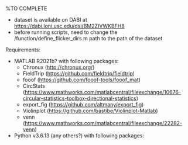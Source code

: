 %TO COMPLETE

- dataset is available on DABI at https://dabi.loni.usc.edu/dsi/BM2ZIVWKBFH8
- before running scripts, need to change the /function/define_flicker_dirs.m path to the path of the dataset

Requirements:
- MATLAB R2021b? with following packages:
	- Chronux (http://chronux.org/)
	- FieldTrip (https://github.com/fieldtrip/fieldtrip)
	- fooof (https://github.com/fooof-tools/fooof_mat)
	- CircStats (https://www.mathworks.com/matlabcentral/fileexchange/10676-circular-statistics-toolbox-directional-statistics)
	- export_fig (https://github.com/altmany/export_fig)
	- Violinplot (https://github.com/bastibe/Violinplot-Matlab)
	- venn (https://www.mathworks.com/matlabcentral/fileexchange/22282-venn)
- Python v3.6.13 (any others?) with following packages:
	

